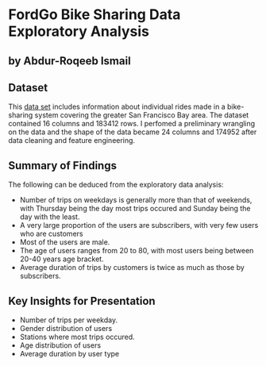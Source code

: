 # FordGo Bike Sharing Data Exploratory Analysis
## by Abdur-Roqeeb Ismail


## Dataset
This [data set](https://video.udacity-data.com/topher/2020/October/5f91cf38_201902-fordgobike-tripdata/201902-fordgobike-tripdata.csv) includes information about individual rides made in a bike-sharing system covering the greater San Francisco Bay area. The dataset contained 16 columns and 183412 rows. I perfomed a preliminary wrangling on the data and the shape of the data became 24 columns and 174952 after data cleaning and feature engineering.


## Summary of Findings
The following can be deduced from the exploratory data analysis:
- Number of trips on weekdays is generally more than that of weekends, with Thursday being the day most trips occured and Sunday being the day with the least.
- A very large proportion of the users are subscribers, with very few users who are customers
- Most of the users are male.
- The age of users ranges from 20 to 80, with most users being between 20-40 years age bracket.
- Average duration of trips by customers is twice as much as those by subscribers.


## Key Insights for Presentation
- Number of trips per weekday.
- Gender distribution of users
- Stations where most trips occured.
- Age distribution of users
- Average duration by user type
